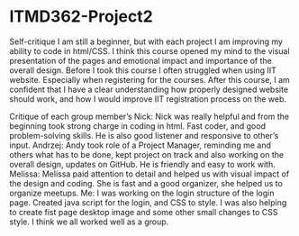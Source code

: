 # ITMD362-Project2

Self-critique
I am still a beginner, but with each project I am improving my ability to code in html/CSS. I think this course opened my mind to the visual presentation of the pages and emotional impact and importance of the overall design. Before I took this course I often struggled when using IIT website. Especially when registering for the courses. After this course, I am confident that I have a clear understanding how properly designed website should work, and how I would improve IIT registration process on the web.

Critique of each group member’s 
Nick: Nick was really helpful and from the beginning took strong charge in coding in html. Fast coder, and good problem-solving skills. He is also good listener and responsive to other’s input.
Andrzej: Andy took role of a Project Manager, reminding me and others what has to be done, kept project on track and also working on the overall design, updates on GitHub. He is friendly and easy to work with.
Melissa: Melissa paid attention to detail and helped us with visual impact of the design and coding. She is fast and a good organizer, she helped us to organize meetups.
Me: I was working on the login structure of the login page. Created java script for the login, and CSS to style. I was also helping to create fist page desktop image and some other small changes to CSS style. I think we all worked well as a group.

